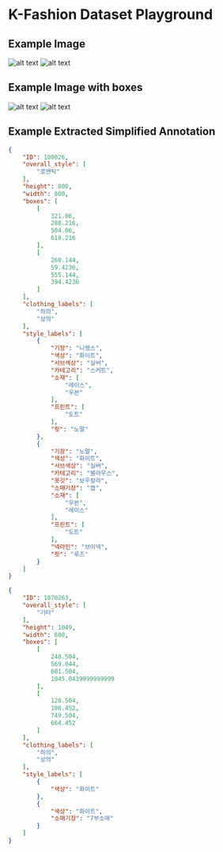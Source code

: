 # K-Fashion Dataset Playground

## Example Image
![alt text](https://github.com/codeandproduce/K-Fashion-Dataset/blob/master/examples/100026.jpg?raw=true)
![alt text](https://github.com/codeandproduce/K-Fashion-Dataset/blob/master/examples/1070263.jpg?raw=true)

## Example Image with boxes

![alt text](https://github.com/codeandproduce/K-Fashion-Dataset/blob/master/examples/100026_box.jpg?raw=true)
![alt text](https://github.com/codeandproduce/K-Fashion-Dataset/blob/master/examples/1070263_box.jpg?raw=true)

## Example Extracted Simplified Annotation

```json
{
    "ID": 100026,
    "overall_style": [
        "로맨틱"
    ],
    "height": 800,
    "width": 800,
    "boxes": [
        [
            321.06,
            288.216,
            504.06,
            618.216
        ],
        [
            260.144,
            59.4236,
            555.144,
            394.4236
        ]
    ],
    "clothing_labels": [
        "하의",
        "상의"
    ],
    "style_labels": [
        {
            "기장": "니렝스",
            "색상": "화이트",
            "서브색상": "실버",
            "카테고리": "스커트",
            "소재": [
                "레이스",
                "우븐"
            ],
            "프린트": [
                "도트"
            ],
            "핏": "노멀"
        },
        {
            "기장": "노멀",
            "색상": "화이트",
            "서브색상": "실버",
            "카테고리": "블라우스",
            "옷깃": "보우칼라",
            "소매기장": "캡",
            "소재": [
                "우븐",
                "레이스"
            ],
            "프린트": [
                "도트"
            ],
            "넥라인": "브이넥",
            "핏": "루즈"
        }
    ]
}
```

```json
{
    "ID": 1070263,
    "overall_style": [
        "기타"
    ],
    "height": 1049,
    "width": 800,
    "boxes": [
        [
            240.504,
            569.044,
            601.504,
            1045.0439999999999
        ],
        [
            128.504,
            106.452,
            749.504,
            664.452
        ]
    ],
    "clothing_labels": [
        "하의",
        "상의"
    ],
    "style_labels": [
        {
            "색상": "화이트"
        },
        {
            "색상": "화이트",
            "소매기장": "7부소매"
        }
    ]
}
```
